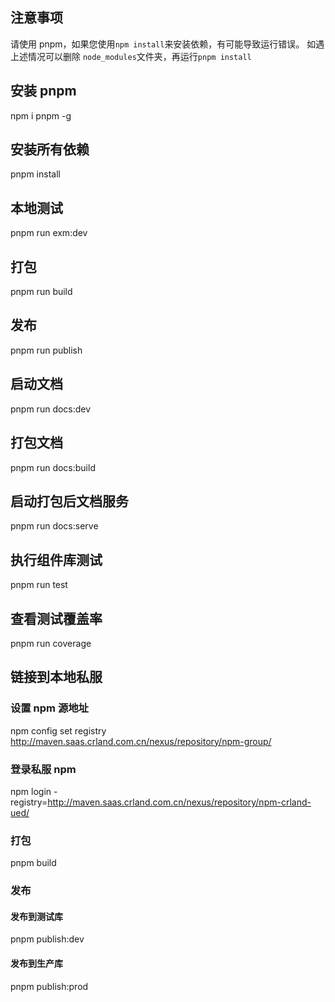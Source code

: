 ## 注意事项

请使用 pnpm，如果您使用`npm install`来安装依赖，有可能导致运行错误。
如遇上述情况可以删除 `node_modules`文件夹，再运行`pnpm install`

## 安装 pnpm

npm i pnpm -g

## 安装所有依赖

pnpm install

## 本地测试

pnpm run exm:dev

## 打包

pnpm run build

## 发布

pnpm run publish

## 启动文档

pnpm run docs:dev

## 打包文档

pnpm run docs:build

## 启动打包后文档服务

pnpm run docs:serve

## 执行组件库测试

pnpm run test

## 查看测试覆盖率

pnpm run coverage

## 链接到本地私服

### 设置 npm 源地址

<!-- npm config set registry http://10.72.47.10:8081/repository/crland-group/ -->

npm config set registry http://maven.saas.crland.com.cn/nexus/repository/npm-group/

### 登录私服 npm

<!-- npm login -registry=http://10.72.47.10:8081/repository/crland/ -->

npm login -registry=http://maven.saas.crland.com.cn/nexus/repository/npm-crland-ued/

### 打包

pnpm build

### 发布

#### 发布到测试库

pnpm publish:dev

#### 发布到生产库

pnpm publish:prod
